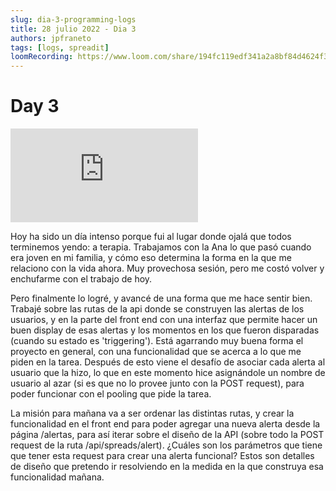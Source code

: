```yaml
---
slug: dia-3-programming-logs
title: 28 julio 2022 - Dia 3
authors: jpfraneto
tags: [logs, spreadit]
loomRecording: https://www.loom.com/share/194fc119edf341a2a8bf84d4624f3f1a
---
```


# Day 3

<iframe src="https://www.loom.com/embed/194fc119edf341a2a8bf84d4624f3f1a" frameborder="0" webkitallowfullscreen mozallowfullscreen allowfullscreen></iframe>

Hoy ha sido un día intenso porque fui al lugar donde ojalá que todos terminemos yendo: a terapia. Trabajamos con la Ana lo que pasó cuando era joven en mi familia, y cómo eso determina la forma en la que me relaciono con la vida ahora. Muy provechosa sesión, pero me costó volver y enchufarme con el trabajo de hoy.

Pero finalmente lo logré, y avancé de una forma que me hace sentir bien. Trabajé sobre las rutas de la api donde se construyen las alertas de los usuarios, y en la parte del front end con una interfaz que permite hacer un buen display de esas alertas y los momentos en los que fueron disparadas (cuando su estado es 'triggering'). Está agarrando muy buena forma el proyecto en general, con una funcionalidad que se acerca a lo que me piden en la tarea. Después de esto viene el desafío de asociar cada alerta al usuario que la hizo, lo que en este momento hice asignándole un nombre de usuario al azar (si es que no lo provee junto con la POST request), para poder funcionar con el pooling que pide la tarea.

La misión para mañana va a ser ordenar las distintas rutas, y crear la funcionalidad en el front end para poder agregar una nueva alerta desde la página /alertas, para así iterar sobre el diseño de la API (sobre todo la POST request de la ruta /api/spreads/alert). ¿Cuáles son los parámetros que tiene que tener esta request para crear una alerta funcional? Estos son detalles de diseño que pretendo ir resolviendo en la medida en la que construya esa funcionalidad mañana.

